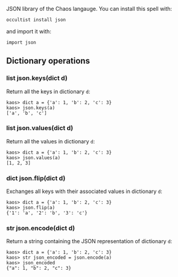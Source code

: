 JSON library of the Chaos langauge. You can install this spell with:

```bash
occultist install json
```

and import it with:

```chaos
import json
```

## Dictionary operations

### list json.keys(dict d)

Return all the keys in dictionary `d`:

```chaos
kaos> dict a = {'a': 1, 'b': 2, 'c': 3}
kaos> json.keys(a)
['a', 'b', 'c']
```

### list json.values(dict d)

Return all the values in dictionary `d`:

```chaos
kaos> dict a = {'a': 1, 'b': 2, 'c': 3}
kaos> json.values(a)
[1, 2, 3]
```

### dict json.flip(dict d)

Exchanges all keys with their associated values in dictionary `d`:

```chaos
kaos> dict a = {'a': 1, 'b': 2, 'c': 3}
kaos> json.flip(a)
{'1': 'a', '2': 'b', '3': 'c'}
```

### str json.encode(dict d)

Return a string containing the JSON representation of dictionary `d`:

```chaos
kaos> dict a = {'a': 1, 'b': 2, 'c': 3}
kaos> str json_encoded = json.encode(a)
kaos> json_encoded
{"a": 1, "b": 2, "c": 3}
```
